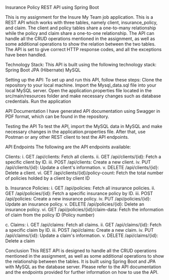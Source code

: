 Insurance Policy REST API using Spring Boot

This is my assignment for the Insure My Team job application. This is a REST API which works with three tables, 
namely client, insurance_policy, and claim. The client and policy tables share a one-to-many relationship while the 
policy and claim share a one-to-one relationship. The API can handle all the CRUD operations mentioned in the assignment,
as well as some additional operations to show the relation between the two tables. The API is set to give correct HTTP response codes, 
and all the exceptions have been handled.

Technology Stack:
This API is built using the following technology stack:
Spring Boot
JPA (Hibernate) 
MySQL

Setting up the API:
To set up and run this API, follow these steps:
Clone the repository to your local machine.
Import the Mysql_data.sql file into your local MySQL server.
Open the application.properties file located in the src/main/resources folder and make necessary changes such as database credentials.
Run the application 

API Documentation
I have generated API documentation using Swagger in PDF format, which can be found in the repository.

Testing the API
To test the API, import the MySQL data in MySQL and make necessary changes in the application.properties file. After that,
use Postman or any other REST client to test the API endpoints.

API Endpoints
The following are the API endpoints available:

Clients:
i. GET /api/clients: Fetch all clients.
ii. GET /api/clients/{id}: Fetch a specific client by ID.
iii. POST /api/clients: Create a new client.
iv. PUT /api/clients/{id}: Update a client's information.
v. DELETE /api/clients/{id}: Delete a client.
vi. GET /api/clients/{id}/policy-count: Fetch the total number of policies holded by a client by client ID

b. Insurance Policies:
i. GET /api/policies: Fetch all insurance policies.
ii. GET /api/policies/{id}: Fetch a specific insurance policy by ID.
iii. POST /api/policies: Create a new insurance policy.
iv. PUT /api/policies/{id}: Update an insurance policy.
v. DELETE /api/policies/{id}: Delete an insurance policy.
vi. GET /api/policies/{id}/claim-data: Fetch the information of claim from the policy ID (Policy number)

c. Claims:
i. GET /api/claims: Fetch all claims.
ii. GET /api/claims/{id}: Fetch a specific claim by ID.
iii. POST /api/claims: Create a new claim.
iv. PUT /api/claims/{id}: Update a claim's information.
v. DELETE /api/claims/{id}: Delete a claim


Conclusion
This REST API is designed to handle all the CRUD operations mentioned in the assignment, as well as some additional operations to show the relationship between the tables. It is built using Spring Boot and JPA with MySQL as the database server. Please refer to the API documentation and the endpoints provided for further information on how to use the API.
